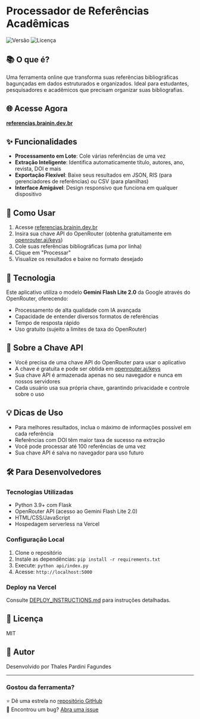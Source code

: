 # Processador de Referências Acadêmicas

![Versão](https://img.shields.io/badge/versão-1.0-blue)
![Licença](https://img.shields.io/badge/licença-MIT-green)

## 📚 O que é?

Uma ferramenta online que transforma suas referências bibliográficas bagunçadas em dados estruturados e organizados. Ideal para estudantes, pesquisadores e acadêmicos que precisam organizar suas bibliografias.

## 🌐 Acesse Agora

**[referencias.brainin.dev.br](https://referencias.brainin.dev.br)**

## ✨ Funcionalidades

- **Processamento em Lote**: Cole várias referências de uma vez
- **Extração Inteligente**: Identifica automaticamente título, autores, ano, revista, DOI e mais
- **Exportação Flexível**: Baixe seus resultados em JSON, RIS (para gerenciadores de referências) ou CSV (para planilhas)
- **Interface Amigável**: Design responsivo que funciona em qualquer dispositivo

## 🚀 Como Usar

1. Acesse [referencias.brainin.dev.br](https://referencias.brainin.dev.br)
2. Insira sua chave API do OpenRouter (obtenha gratuitamente em [openrouter.ai/keys](https://openrouter.ai/keys))
3. Cole suas referências bibliográficas (uma por linha)
4. Clique em "Processar"
5. Visualize os resultados e baixe no formato desejado

## 🧠 Tecnologia

Este aplicativo utiliza o modelo **Gemini Flash Lite 2.0** da Google através do OpenRouter, oferecendo:

- Processamento de alta qualidade com IA avançada
- Capacidade de entender diversos formatos de referências
- Tempo de resposta rápido
- Uso gratuito (sujeito a limites de taxa do OpenRouter)

## 🔑 Sobre a Chave API

- Você precisa de uma chave API do OpenRouter para usar o aplicativo
- A chave é gratuita e pode ser obtida em [openrouter.ai/keys](https://openrouter.ai/keys)
- Sua chave API é armazenada apenas no seu navegador e nunca em nossos servidores
- Cada usuário usa sua própria chave, garantindo privacidade e controle sobre o uso

## 💡 Dicas de Uso

- Para melhores resultados, inclua o máximo de informações possível em cada referência
- Referências com DOI têm maior taxa de sucesso na extração
- Você pode processar até 100 referências de uma vez
- Sua chave API é salva no navegador para uso futuro

## 🛠️ Para Desenvolvedores

### Tecnologias Utilizadas

- Python 3.9+ com Flask
- OpenRouter API (acesso ao Gemini Flash Lite 2.0)
- HTML/CSS/JavaScript
- Hospedagem serverless na Vercel

### Configuração Local

1. Clone o repositório
2. Instale as dependências: `pip install -r requirements.txt`
3. Execute: `python api/index.py`
4. Acesse: `http://localhost:5000`

### Deploy na Vercel

Consulte [DEPLOY_INSTRUCTIONS.md](DEPLOY_INSTRUCTIONS.md) para instruções detalhadas.

## 📝 Licença

MIT

## 👤 Autor

Desenvolvido por Thales Pardini Fagundes

---

### Gostou da ferramenta?

⭐ Dê uma estrela no [repositório GitHub](https://github.com/thales-pardini/get-correct-references)  
🐛 Encontrou um bug? [Abra uma issue](https://github.com/thales-pardini/get-correct-references/issues) 
